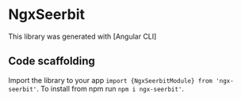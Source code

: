 # NgxSeerbit

This library was generated with [Angular CLI]

## Code scaffolding

Import the library to your app `import {NgxSeerbitModule} from 'ngx-seerbit'`.
To install from npm run  `npm i ngx-seerbit'`.

